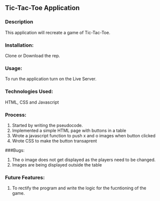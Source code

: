 ## Tic-Tac-Toe Application

### Description
This application will recreate a game of Tic-Tac-Toe.

### Installation:
Clone or Download the rep.

### Usage:
To run the application turn on the Live Server.

### Technologies Used:
HTML, CSS and Javascript

### Process:
1. Started by writing the pseudocode.
2. Implemented a simple HTML page with buttons in a table
3. Wrote a javascript function to push x and o images when button clicked
4. Wrote CSS to make the button transaprent

###Bugs:
1. The o image does not get displayed as the players need to be changed.
2. Images are being displayed outside the table

### Future Features:
 1. To rectify the program and write the logic for the fucntioning of the game.
   
